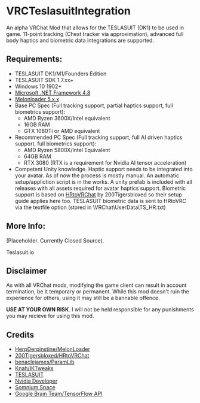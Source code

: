 # VRCTeslasuitIntegration
An alpha VRChat Mod that allows for the TESLASUIT (DK1) to be used in game. 11-point tracking (Chest tracker via approximation), advanced full body haptics and biometric data integrations are supported.

## Requirements:

- TESLASUIT DK1/M1/Founders Edition
- TESLASUIT SDK 1.7.xx+
- Windows 10 1902+
- [Microsoft .NET Framework 4.8](https://dotnet.microsoft.com/en-us/download/dotnet-framework/net48)
- [Melonloader 5.x.x](https://github.com/LavaGang/MelonLoader)
- Base PC Spec (Full tracking support, partial haptics support, full biometrics support):
  - AMD Ryzen 3600X/Intel equivalent
  - 16GB RAM
  - GTX 1080Ti or AMD equivalent
- Recommended PC Spec (Full tracking support, full AI driven haptics support, full biometrics support):
  - AMD Ryzen 5800X/Intel Equivalent
  - 64GB RAM
  - RTX 3080 (RTX is a requirement for Nvidia AI tensor acceleration)
- Competent Unity knowledge. Haptic support needs to be integrated into your avatar. As of now the process is mostly manual. An automatic setup/appliction script is in the works. A unity prefab is included with all releases with all assets required for avatar haptics support. Biometric support is based on [HRtoVRChat](https://github.com/200Tigersbloxed/UnityMods/tree/main/HRtoVRChat) by 200Tigersbloxed so their setup guide applies here too. TESLASUIT biometric data is sent to HRtoVRC via the textfile option (stored in \VRChat\UserData\TS_HR.txt)

## More Info:

(Placeholder. Currently Closed Source).

Teslasuit.io

## Disclaimer

As with all VRChat mods, modifying the game client can result in account termination, be it temporary or permanent. While this mod doesn't ruin the experience for others, using it may still be a bannable offence.<br>

**USE AT YOUR OWN RISK**. I will not be held responsible for any punishments you may recieve for using this mod.

## Credits

* [HerpDerpinstine/MelonLoader](https://github.com/HerpDerpinstine/MelonLoader)
* [200Tigersbloxed/HRtoVRChat](https://github.com/200Tigersbloxed/UnityMods/tree/main/HRtoVRChat)
* [benaclejames/ParamLib](https://github.com/benaclejames/ParamLib)
* [Knah/IKTweaks](https://github.com/knah/VRCMods/tree/master/IKTweaks)
* [TESLASUIT](https://www.teslasuit.io/)
* [Nvidia Developer](https://developer.nvidia.com)
* [Somnium Space](https://somniumspace.com/)
* [Google Brain Team/TensorFlow API](https://www.tensorflow.org)
